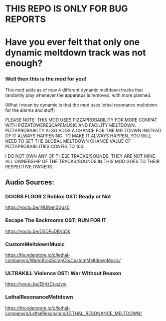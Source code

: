 
# THIS REPO IS ONLY FOR BUG REPORTS

# Have you ever felt that only one dynamic meltdown track was not enough?
### Well then this is the mod for you!

This mod adds as of now 4 different dynamic meltdown tracks that randomly play whenever the apparatus is removed, with more planned.

(What i mean by dynamic is that the mod uses lethal resonance meltdown for the alarms and stuff)

PLEASE NOTE: THIS MOD USES PIZZAPROBABILITY FOR MORE COMPAT WITH PIZZATOWERESCAPEMUSIC AND FACILITY MELTDOWN. PIZZAPROBABILTY ALSO ADDS A CHANCE FOR THE MELTDOWN INSTEAD OF IT ALWAYS HAPPENING. TO MAKE IT ALWAYS HAPPEN, YOU WILL NEED TO SET THE GLOBAL MELTDOWN CHANCE VALUE OF PIZZAPROBABILITIES CONFIG TO 100.

I DO NOT OWN ANY OF THESE TRACKS/SOUNDS, THEY ARE NOT MINE.
ALL OWNERSHIP OF THE TRACKS/SOUNDS IN THIS MOD GOES TO THEIR RESPECTIVE OWNERS.

## Audio Sources:

### DOORS FLOOR 2 Roblox OST: Ready or Not

https://youtu.be/jNUNen0Ggz0

### Escape The Backrooms OST: RUN FOR IT

https://youtu.be/DSDFuDBVq5k

### CustomMeltdownMusic

https://thunderstore.io/c/lethal-company/p/WarioBrosScrapCo/CustomMeltdownMusic/

### ULTRAKILL Violence OST: War Without Reason

https://youtu.be/Elj4zDLqJvw

### LethalResonanceMeltdown

https://thunderstore.io/c/lethal-company/p/LethalResonance/LETHAL_RESONANCE_MELTDOWN/
